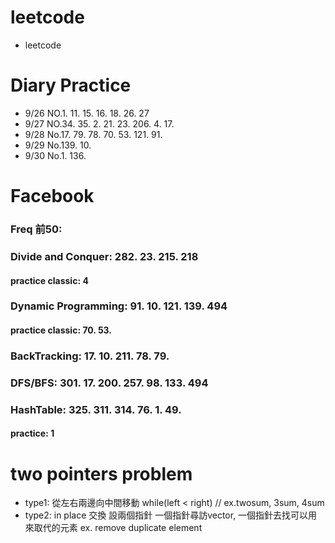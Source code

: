 # leetcode
* leetcode

# Diary Practice
* 9/26 NO.1. 11. 15. 16. 18. 26. 27
* 9/27 NO.34. 35. 2. 21. 23. 206. 4. 17.
* 9/28 No.17. 79. 78. 70. 53. 121. 91.
* 9/29 No.139. 10.
* 9/30 No.1. 136.
# Facebook
### Freq 前50:
### Divide and Conquer: 282. 23. 215. 218            
#### practice classic: 4
### Dynamic Programming: 91. 10. 121. 139. 494    
#### practice classic: 70. 53.
### BackTracking: 17. 10. 211. 78. 79.
### DFS/BFS: 301. 17. 200. 257. 98. 133. 494
### HashTable: 325. 311. 314. 76. 1. 49.
#### practice: 1

# two pointers problem
* type1: 從左右兩邊向中間移動 while(left < right) // ex.twosum, 3sum, 4sum
* type2: in place 交換 設兩個指針 一個指針尋訪vector, 一個指針去找可以用來取代的元素 ex. remove duplicate element
